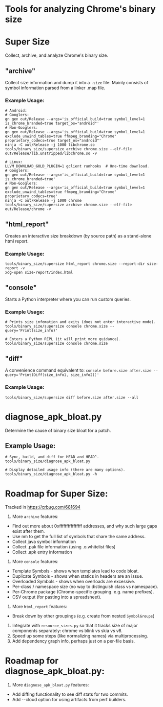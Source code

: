 # Tools for analyzing Chrome's binary size

# Super Size

Collect, archive, and analyze Chrome's binary size.

## "archive"

Collect size information and dump it into a `.size` file. Mainly consists of
symbol information parsed from a linker .map file.

### Example Usage:

    # Android:
    # Googlers:
    gn gen out/Release --args='is_official_build=true symbol_level=1 is_chrome_branded=true target_os="android"'
    # Non-Googlers:
    gn gen out/Release --args='is_official_build=true symbol_level=1 exclude_unwind_tables=true ffmpeg_branding="Chrome" proprietary_codecs=true target_os="android"'
    ninja -C out/Release -j 1000 libchrome.so
    tools/binary_size/supersize archive chrome.size --elf-file out/Release/lib.unstripped/libchrome.so -v

    # Linux:
    LLVM_DOWNLOAD_GOLD_PLUGIN=1 gclient runhooks  # One-time download.
    # Googlers:
    gn gen out/Release --args='is_official_build=true symbol_level=1 is_chrome_branded=true'
    # Non-Googlers:
    gn gen out/Release --args='is_official_build=true symbol_level=1 exclude_unwind_tables=true ffmpeg_branding="Chrome" proprietary_codecs=true'
    ninja -C out/Release -j 1000 chrome
    tools/binary_size/supersize archive chrome.size --elf-file out/Release/chrome -v

## "html_report"

Creates an interactive size breakdown (by source path) as a stand-alone html
report.

### Example Usage:

    tools/binary_size/supersize html_report chrome.size --report-dir size-report -v
    xdg-open size-report/index.html

## "console"

Starts a Python interpreter where you can run custom queries.

### Example Usage:

    # Prints size infomation and exits (does not enter interactive mode).
    tools/binary_size/supersize console chrome.size --query='Print(size_info)'

    # Enters a Python REPL (it will print more guidance).
    tools/binary_size/supersize console chrome.size

## "diff"

A convenience command equivalent to: `console before.size after.size --query='Print(Diff(size_info1, size_info2))'`

### Example Usage:

    tools/binary_size/supersize diff before.size after.size --all

# diagnose_apk_bloat.py

Determine the cause of binary size bloat for a patch.

## Example Usage:

    # Sync, build, and diff for HEAD and HEAD^.
    tools/binary_size/diagnose_apk_bloat.py

    # Display detailed usage info (there are many options).
    tools/binary_size/diagnose_apk_bloat.py -h

# Roadmap for Super Size:

Tracked in https://crbug.com/681694

1. More `archive` features:

  * Find out more about 0xffffffffffffffff addresses, and why such large
    gaps exist after them.
  * Use nm to get the full list of symbols that share the same address.
  * Collect java symbol information
  * Collect .pak file information (using .o.whitelist files)
  * Collect .apk entry information

1. More `console` features:

  * Template Symbols - shows when templates lead to code bloat.
  * Duplicate Symbols - shows when statics in headers are an issue.
  * Overloaded Symbols - shows when overloads are excessive.
  * Per-class / namespace size (no way to distinguish class vs namespace).
  * Per-Chrome package (Chrome-specific grouping. e.g. name prefixes).
  * CSV output (for pasting into a spreadsheet).

1. More `html_report` features:

  * Break down by other groupings (e.g. create from nested `SymbolGroups`)

1. Integrate with `resource_sizes.py` so that it tracks size of major
   components separately: chrome vs blink vs skia vs v8.
1. Speed up some steps (like normalizing names) via multiprocessing.
1. Add dependency graph info, perhaps just on a per-file basis.

# Roadmap for diagnose_apk_bloat.py:
1. More `diagnose_apk_bloat.py` features:

  * Add diffing functionality to see diff stats for two commits.
  * Add --cloud option for using artifacts from perf builders.
